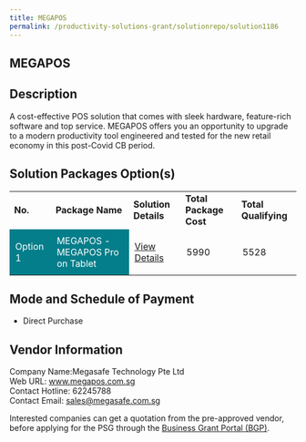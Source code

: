 ```yaml
---
title: MEGAPOS 
permalink: /productivity-solutions-grant/solutionrepo/solution1186
---
```


## MEGAPOS

## Description

A cost-effective POS solution that comes with sleek hardware, feature-rich software and top service.   MEGAPOS offers you an opportunity to upgrade to a modern productivity tool engineered and tested for the new retail economy in this post-Covid CB period.

## Solution Packages Option(s)

<table>
<tr>
<td><b>No.</b></td>
<td><b>Package Name</b></td>
<td><b>Solution Details</b></td>
<td><b>Total Package Cost</b></td>
<td><b>Total Qualifying</b></td>
</tr>
<tr>
<td style='padding: 10px; background-color: #037E8A; color: #FFFFFF;'>Option 1</td>
<td style='padding: 10px; background-color: #037E8A; color: #FFFFFF;'>MEGAPOS - MEGAPOS Pro on Tablet</td>
<td style='padding: 10px;'><a href='https://www.gobusiness.gov.sg/images/psg/Desensitised_Megasafe_20200300_Annex_3_Part_5.pdf' target='_blank'>View Details</a></td>
<td style='padding: 10px;'>5990</td>
<td style='padding: 10px;'>5528</td>
</tr>
</table>

## Mode and Schedule of Payment

 - Direct Purchase

## Vendor Information

 Company Name:Megasafe Technology Pte Ltd <br>Web URL: www.megapos.com.sg <br>Contact Hotline: 62245788 <br>Contact Email: sales@megasafe.com.sg <br>

Interested companies can get a quotation from the pre-approved vendor, before applying for the PSG through the <a href='https://www.businessgrants.gov.sg/' target='_blank' rel='noopener'>Business Grant Portal (BGP)</a>.

<script src="/jquery/resize-tables.js"></script>

